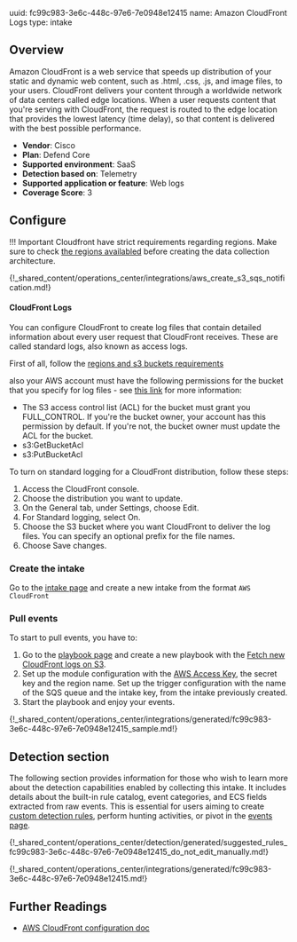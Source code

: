 uuid: fc99c983-3e6c-448c-97e6-7e0948e12415
name: Amazon CloudFront Logs
type: intake

## Overview
Amazon CloudFront is a web service that speeds up distribution of your static and dynamic web content, such as .html, .css, .js, and image files, to your users. CloudFront delivers your content through a worldwide network of data centers called edge locations. When a user requests content that you're serving with CloudFront, the request is routed to the edge location that provides the lowest latency (time delay), so that content is delivered with the best possible performance.

- **Vendor**: Cisco
- **Plan**: Defend Core
- **Supported environment**: SaaS
- **Detection based on**: Telemetry
- **Supported application or feature**: Web logs
- **Coverage Score**: 3

## Configure

!!! Important
    Cloudfront have strict requirements regarding regions. Make sure to check [the regions availabled](https://docs.aws.amazon.com/AmazonCloudFront/latest/DeveloperGuide/AccessLogs.html#access-logs-choosing-s3-bucket) before creating the data collection architecture.

{!_shared_content/operations_center/integrations/aws_create_s3_sqs_notification.md!}

#### CloudFront Logs

You can configure CloudFront to create log files that contain detailed information about every user request that CloudFront receives. These are called standard logs, also known as access logs. 

First of all, follow the [regions and s3 buckets requirements](https://docs.aws.amazon.com/AmazonCloudFront/latest/DeveloperGuide/AccessLogs.html#access-logs-choosing-s3-bucket) 

also your AWS account must have the following permissions for the bucket that you specify for log files - see [this link](https://docs.aws.amazon.com/AmazonCloudFront/latest/DeveloperGuide/AccessLogs.html#AccessLogsBucketAndFileOwnership) for more information:

- The S3 access control list (ACL) for the bucket must grant you FULL_CONTROL. If you're the bucket owner, your account has this permission by default. If you're not, the bucket owner must update the ACL for the bucket.
- s3:GetBucketAcl
- s3:PutBucketAcl

To turn on standard logging for a CloudFront distribution, follow these steps:

1. Access the CloudFront console.
2. Choose the distribution you want to update.
3. On the General tab, under Settings, choose Edit.
4. For Standard logging, select On.
5. Choose the S3 bucket where you want CloudFront to deliver the log files. You can specify an optional prefix for the file names.
6. Choose Save changes.

### Create the intake

Go to the [intake page](https://app.sekoia.io/operations/intakes) and create a new intake from the format `AWS CloudFront`

### Pull events

To start to pull events, you have to: 

1. Go to the [playbook page](https://app.sekoia.io/operations/playbooks) and create a new playbook with the [Fetch new CloudFront logs on S3](../../../../automate/library/aws.md#fetch-new-logs-on-s3).
2. Set up the module configuration with the [AWS Access Key](https://docs.aws.amazon.com/IAM/latest/UserGuide/id_credentials_access-keys.html), the secret key and the region name. Set up the trigger configuration with the name of the SQS queue and the intake key, from the intake previously created.
3. Start the playbook and enjoy your events.

{!_shared_content/operations_center/integrations/generated/fc99c983-3e6c-448c-97e6-7e0948e12415_sample.md!}

## Detection section

The following section provides information for those who wish to learn more about the detection capabilities enabled by collecting this intake. It includes details about the built-in rule catalog, event categories, and ECS fields extracted from raw events. This is essential for users aiming to create [custom detection rules](/docs/xdr/features/detect/sigma.md), perform hunting activities, or pivot in the [events page](/docs/xdr/features/investigate/events.md).

{!_shared_content/operations_center/detection/generated/suggested_rules_fc99c983-3e6c-448c-97e6-7e0948e12415_do_not_edit_manually.md!}

{!_shared_content/operations_center/integrations/generated/fc99c983-3e6c-448c-97e6-7e0948e12415.md!}

## Further Readings
- [AWS CloudFront configuration doc](https://docs.aws.amazon.com/AmazonCloudFront/latest/DeveloperGuide/AccessLogs.html)